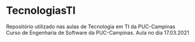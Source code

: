 # TecnologiasTI
Repositório utilizado nas aulas de Tecnologia em TI da PUC-Campinas
Curso de Engenharia de Software da PUC-Campinas. Aula no dia 17.03.2021
